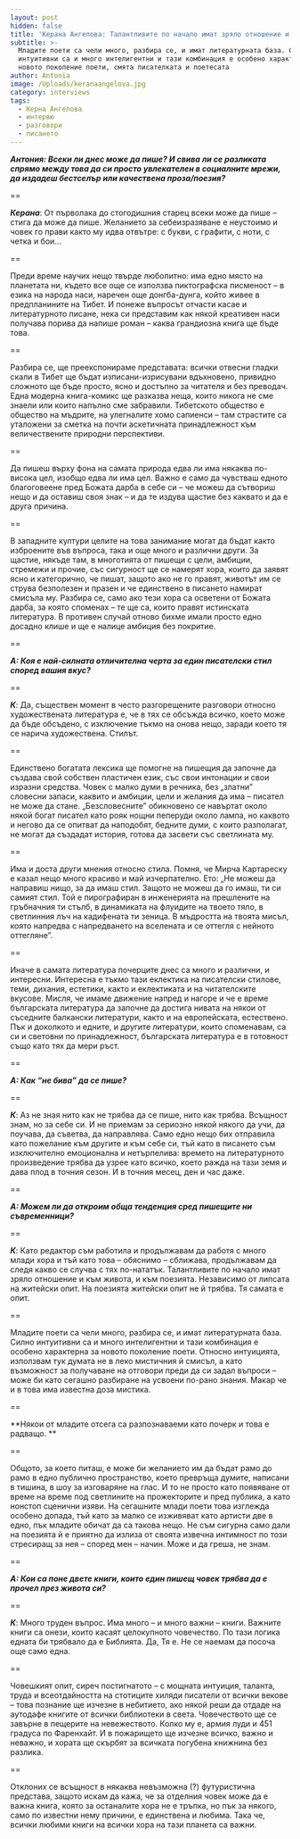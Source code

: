 ```yaml
---
layout: post
hidden: false
title: 'Керана Ангелова: Талантливите по начало имат зряло отношение и към живота'
subtitle: >-
  Младите поети са чели много, разбира се, и имат литературната база. Силно
  интуитивни са и много интелигентни и тази комбинация е особено характерна за
  новото поколение поети, смята писателката и поетесата
author: Antonia
image: /Uploads/keranaangelova.jpg
category: interviews
tags:
  - Керна Ангелова
  - интервю
  - разговори
  - писането
---
```

_**Aнтония: Всеки ли днес може да пише? И свива ли се разликата спрямо между това да си просто увлекателен в социалните мрежи, да издадеш бестселър или качествена проза/поезия?**_

\==

_**Керана**_: От първолака до стогодишния старец всеки може да пише – стига да може да пише. Желанието за себеизразяване е неустоимо и човек го прави както му идва отвътре: с букви, с графити, с ноти, с четка и бои... 

\==

Преди време научих нещо твърде любопитно: има едно място на планетата ни, където все още се използва пиктографска писменост – в езика на народа наси, наречен още донгба-дунга, който живее в предпланините на Тибет. И понеже въпросът отчасти касае и литературното писане, нека си представим как някой креативен наси получава порива да напише роман – каква грандиозна книга ще бъде това. 

\==

Разбира се, ще преекспонираме представата: всички отвесни гладки скали в Тибет ще бъдат изписани-изрисувани вдъхновено, привидно сложното ще бъде просто, ясно и достъпно за читателя и без преводач. Една модерна книга-комикс ще разказва неща, които никога не сме знаели или които напълно сме забравили. Тибетското общество е общество на мъдрите, на улегналите хомо сапиенси – там страстите са уталожени за сметка на почти аскетичната принадлежност към величествените природни перспективи. 

\==

Да пишеш върху фона на самата природа едва ли има някаква по-висока цел, изобщо едва ли има цел. Важно е само да чувстваш едното благоговеене пред Божата дарба в себе си – че можеш да сътвориш нещо и да оставиш своя знак – и да те издува щастие без каквато и да е друга причина.

\==

В западните култури целите на това занимание могат да бъдат както изброените във въпроса, така и още много и различни други. За щастие, някъде там, в многотията от пишещи с цели, амбиции, стремежи и прочие, със сигурност ще се намерят хора, които да заявят ясно и категорично, че пишат, защото ако не го правят, животът им се струва безполезен и празен и че единствено в писането намират смисъла му. Разбира се, само ако тези хора са осветени от Божата дарба, за която споменах – те ще са, които правят истинската литература. В противен случай отново бихме имали просто едно досадно клише и ще е налице амбиция без покритие.

\==

_**А: Коя е най-силната отличителна черта за един писателски стил според вашия вкус?**_

\==

_**К**_: Да, съществен момент в често разгорещените разговори относно художествената литература е, че в тях се обсъжда всичко, което може да бъде обсъдено, с изключение тъкмо на онова нещо, заради което тя се нарича художествена. Стилът.

\==

Единствено богатата лексика ще помогне на пишещия да започне да създава свой собствен пластичен език, със свои интонации и свои изразни средства. Човек с малко думи в речника, без „златни” словесни запаси, каквито и амбиции, цели и желания да има – писател не може да стане. „Безсловесните” обикновено се навъртат около някой богат писател като рояк нощни пеперуди около лампа, но каквото и негово да се опитват да наподобят, бедните думи, с които разполагат, не могат да създадат история, готова да засвети със светлината му.

\==

Има и доста други мнения относно стила. Помня, че Мирча Картареску е казал нещо много красиво и май изчерпателно. Ето: „Не можеш да направиш нищо, за да имаш стил. Защото не можеш да го имаш, ти си самият стил. Той е пирографиран в инженерията на прешлените на гръбначния ти стълб, в динамиката на флуидите на твоето тяло, в светлинния лъч на кадифената ти зеница. В мъдростта на твоята мисъл, която напредва с напредването на вселената и се оттегля с нейното оттегляне”.

\==

Иначе в самата литература почерците днес са много и различни, и интересни. Интересна е тъкмо тази еклектика на писателски стилове, теми, дихания, естетики, както и еклектиката и на читателските вкусове. Мисля, че имаме движение напред и нагоре и че е време българската литература да започне да достига нивата на някои от съседните балкански литератури, както и на европейската, естествено. Пък и доколкото и едните, и другите литератури, които споменавам, са си и световни по принадлежност, българската литература е в готовност също като тях да мери ръст.

\==

_**А: Как “не бива” да се пише?**_

\==

_**К**_: Аз не зная нито как не трябва да се пише, нито как трябва. Всъщност знам, но за себе си. И не приемам за сериозно някой някого да учи, да поучава, да съветва, да направлява. Само едно нещо бих отправила като пожелание към другите и към себе си, тъй като в писането съм изключително емоционална и нетърпелива: времето на литературното произведение трябва да узрее като всичко, което ражда на тази земя и дава плод в точния сезон. И в точния месец, ден и час даже.

\==

_**А: Можем ли да откроим обща тенденция сред пишещите ни съвременници?**_

\==

_**К**_: Като редактор съм работила и продължавам да работя с много млади хора и тъй като това – обяснимо – сближава, продължавам да следя какво се случва с тях по-нататък. Талантливите по начало имат зряло отношение и към живота, и към поезията. Независимо от липсата на житейски опит. На поезията житейски опит не й трябва. Тя самата е опит. 

\==

Младите поети са чели много, разбира се, и имат литературната база. Силно интуитивни са и много интелигентни и тази комбинация е особено характерна за новото поколение поети. Относно интуицията, използвам тук думата не в леко мистичния й смисъл, а като възможност за получаване на отговори преди да си задал въпроси – може би като сегашно разбиране на усвоени по-рано знания. Макар че и в това има известна доза мистика.

\==

**Някои от младите отсега са разпознаваеми като почерк и това е радващо. **

\==

Общото, за което питаш, е може би желанието им да бъдат рамо до рамо в едно публично пространство, което превръща думите, написани в тишина, в шоу за изговаряне на глас. И то не просто като появяване от време на време под светлините на прожекторите и пред публика, а като нонстоп сценични изяви. На сегашните млади поети това изглежда особено допада, тъй като за малко се изживяват като артисти две в едно, пък младите обичат да са такова нещо. Не съм сигурна само дали на поезията й е приятно да излиза от своята извечна интимност по този стресиращ за нея – според мен – начин. Може и да греша, не знам.

\==

_**А: Кои са поне двете книги, които един пишещ човек трябва да е прочел през живота си?**_

\==

_**К**_: Много труден въпрос. Има много – и много важни – книги. Важните книги са онези, които касаят целокупното човечество. По тази логика едната би трябвало да е Библията. Да, Тя е. Не се наемам да посоча още само една. 

\==

Човешкият опит, сиреч постигнатото – с мощната интуиция, таланта, труда и всеотдайността на стотиците хиляди писатели от всички векове – това познание ще изчезне в небитието, ако някой реши да отдаде на аутодафе книгите от всички библиотеки в света. Човечеството ще се завърне в пещерите на невежеството. Колко му е, армия луди и 451 градуса по Фаренхайт. И в пожарището ще изчезне всичко, важно и неважно, и хората ще скърбят за всичката погубена книжнина без разлика. 

\==

Отклоних се всъщност в някаква невъзможна (?) футуристична представа, защото искам да кажа, че за отделния човек може да е важна книга, която за останалите хора не е тръпка, но пък за някого, само по известни нему причини, е единствена и любима. Така че, всички любими книги на всички хора на тази планета са важни.
